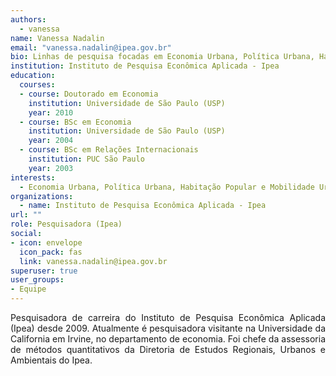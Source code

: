 ```yaml
---
authors:
  - vanessa
name: Vanessa Nadalin
email: "vanessa.nadalin@ipea.gov.br"
bio: Linhas de pesquisa focadas em Economia Urbana, Política Urbana, Habitação Popular e Mobilidade Urbana.
institution: Instituto de Pesquisa Econômica Aplicada - Ipea
education:
  courses:
  - course: Doutorado em Economia
    institution: Universidade de São Paulo (USP)
    year: 2010
  - course: BSc em Economia
    institution: Universidade de São Paulo (USP)
    year: 2004
  - course: BSc em Relações Internacionais
    institution: PUC São Paulo
    year: 2003
interests:
  - Economia Urbana, Política Urbana, Habitação Popular e Mobilidade Urbana
organizations:
  - name: Instituto de Pesquisa Econômica Aplicada - Ipea
url: ""
role: Pesquisadora (Ipea)
social:
- icon: envelope
  icon_pack: fas
  link: vanessa.nadalin@ipea.gov.br
superuser: true
user_groups:
- Equipe
---
```

<p align="justify">
Pesquisadora de carreira do Instituto de Pesquisa Econômica Aplicada (Ipea) desde 2009. Atualmente é pesquisadora visitante na Universidade da California em Irvine, no departamento de economia. Foi chefe da assessoria de métodos quantitativos da Diretoria de Estudos Regionais, Urbanos e Ambientais do Ipea.
</p>
